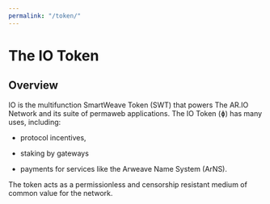 ```yaml
---
permalink: "/token/"
---
```


# The IO Token

## Overview

IO is the multifunction SmartWeave Token (SWT) that powers The AR.IO Network and its suite of permaweb applications. The IO Token (ɸ) has many uses, including:

- protocol incentives,

- staking by gateways

- payments for services like the Arweave Name System (ArNS).

The token acts as a permissionless and censorship resistant medium of common value for the network.
